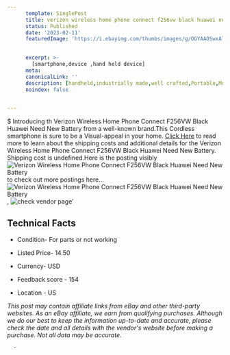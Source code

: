 ```yaml
---
      template: SinglePost
      title: verizon wireless home phone connect f256vw black huawei need new battery
      status: Published
      date: '2023-02-11'
      featuredImage: 'https://i.ebayimg.com/thumbs/images/g/OGYAAOSwxAlj5riT/s-l225.jpg'
       

      excerpt: >-
        [smartphone,device ,hand held device]
      meta:
      canonicalLink: ''
      description: [handheld,industrially made,well crafted,Portable,Mobile,Compact,Convenient,Lightweight,Maneuverable,Man-portable,Miniature,Carriable,Hand-held,Light,Holdable,Transportable,Mobile device,Pocket-sized,On-the-go,Wireless,Cordless,Compact size,Convenient size, smartphone,device ,hand held device]
      noindex: false
      

---
```

$
      Introducing th Verizon Wireless Home Phone Connect F256VW Black Huawei Need New Battery from a well-known brand.This Cordless smartphone is sure to be a Visual-appeal in your home. [Click Here](https://www.ebay.com/itm/195593155427?hash=item2d8a42b363%3Ag%3AOGYAAOSwxAlj5riT&mkevt=1&mkcid=1&mkrid=711-53200-19255-0&campid=%253CePNCampaignId%253E&customid=%253CreferenceId%253E&toolid=10049) to read more to learn about the shipping costs and additional details for the Verizon Wireless Home Phone Connect F256VW Black Huawei Need New Battery. Shipping cost is undefined.Here is the posting visibly ![Verizon Wireless Home Phone Connect F256VW Black Huawei Need New Battery](https://i.ebayimg.com/thumbs/images/g/OGYAAOSwxAlj5riT/s-l225.jpg) to check out more postings here... ![Verizon Wireless Home Phone Connect F256VW Black Huawei Need New Battery](https://i.ebayimg.com/images/g/OGYAAOSwxAlj5riT/s-l1600.jpg), ![check vendor page](https://origin-galleryplus.ebayimg.com/ws/web/195593155427_2_0_1/225x225.jpg,https://origin-galleryplus.ebayimg.com/ws/web/195593155427_3_0_1/225x225.jpg,https://origin-galleryplus.ebayimg.com/ws/web/195593155427_4_0_1/225x225.jpg,https://origin-galleryplus.ebayimg.com/ws/web/195593155427_5_0_1/225x225.jpg,https://origin-galleryplus.ebayimg.com/ws/web/195593155427_6_0_1/225x225.jpg,https://origin-galleryplus.ebayimg.com/ws/web/195593155427_7_0_1/225x225.jpg,https://origin-galleryplus.ebayimg.com/ws/web/195593155427_8_0_1/225x225.jpg,https://origin-galleryplus.ebayimg.com/ws/web/195593155427_9_0_1/225x225.jpg,https://origin-galleryplus.ebayimg.com/ws/web/195593155427_10_0_1/225x225.jpg)'

      

 ## Technical Facts 



     
      

 - Condition- For parts or not working 


      

 - Listed Price- 14.50 


      

 - Currency- USD 


      

 - Feedback score - 154 


      

 - Location - US 


      
      

 *_This post may contain affiliate links from eBay and other third-party websites. As an eBay affiliate, we earn from qualifying purchases. Although we do our best to keep the information up-to-date and accurate, please check the date and all details with the vendor's website before making a purchase. Not all data may be accurate._*




      -
